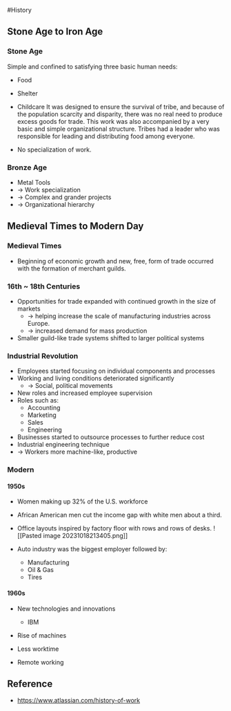 #History


## Stone Age to Iron Age

### Stone Age
Simple and confined to satisfying three basic human needs:
- Food
- Shelter
- Childcare
It was designed to ensure the survival of tribe, and because of the population scarcity and disparity, there was no real need to produce excess goods for trade.
This work was also accompanied by a very basic and simple organizational structure. Tribes had a leader who was responsible for leading and distributing food among everyone.

- No specialization of work.

### Bronze Age
- Metal Tools
- -> Work specialization 
- -> Complex and grander projects 
- -> Organizational hierarchy

## Medieval Times to Modern Day
### Medieval Times
- Beginning of economic growth and new, free, form of trade occurred with the formation of merchant guilds.
### 16th ~ 18th Centuries
- Opportunities for trade expanded with continued growth in the size of markets
	- -> helping increase the scale of manufacturing industries across Europe.
	- -> increased demand for mass production
- Smaller guild-like trade systems shifted to larger political systems
### Industrial Revolution
- Employees started focusing on individual components and processes
- Working and living conditions deteriorated significantly
	- -> Social, political movements
- New roles and increased employee supervision
- Roles such as:
	- Accounting
	- Marketing
	- Sales
	- Engineering
- Businesses started to outsource processes to further reduce cost
- Industrial engineering technique
- -> Workers more machine-like, productive

### Modern
#### 1950s
- Women making up 32% of the U.S. workforce
- African American men cut the income gap with white men about a third.
- Office layouts inspired by factory floor with rows and rows of desks.
![[Pasted image 20231018213405.png]]

- Auto industry was the biggest employer followed by:
	- Manufacturing
	- Oil & Gas
	- Tires

#### 1960s

- New technologies and innovations
	- IBM
- Rise of machines

- Less worktime
- Remote working


## Reference
- https://www.atlassian.com/history-of-work